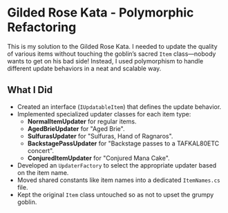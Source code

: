 # Gilded Rose Kata - Polymorphic Refactoring

This is my solution to the Gilded Rose Kata. I needed to update the quality of various items without touching the goblin’s sacred `Item` class—nobody wants to get on his bad side! Instead, I used polymorphism to handle different update behaviors in a neat and scalable way.

## What I Did

- Created an interface (`IUpdatableItem`) that defines the update behavior.
- Implemented specialized updater classes for each item type:
  - **NormalItemUpdater** for regular items.
  - **AgedBrieUpdater** for "Aged Brie".
  - **SulfurasUpdater** for "Sulfuras, Hand of Ragnaros".
  - **BackstagePassUpdater** for "Backstage passes to a TAFKAL80ETC concert".
  - **ConjuredItemUpdater** for "Conjured Mana Cake".
- Developed an `UpdaterFactory` to select the appropriate updater based on the item name.
- Moved shared constants like item names into a dedicated `ItemNames.cs` file.
- Kept the original `Item` class untouched so as not to upset the grumpy goblin.
